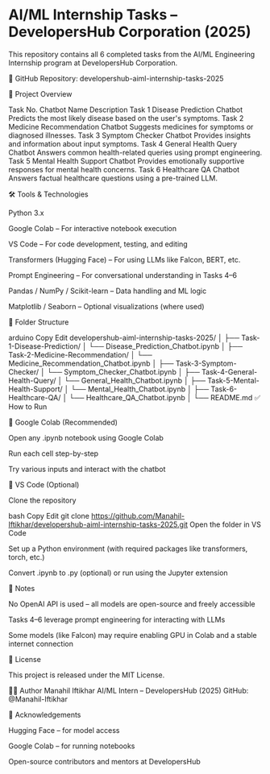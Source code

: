 # AI/ML Internship Tasks – DevelopersHub Corporation (2025)

This repository contains all 6 completed tasks from the AI/ML Engineering Internship program at DevelopersHub Corporation.

🔗 GitHub Repository: developershub-aiml-internship-tasks-2025

🚀 Project Overview

Task No.	Chatbot Name	Description
Task 1	Disease Prediction Chatbot	Predicts the most likely disease based on the user's symptoms.
Task 2	Medicine Recommendation Chatbot	Suggests medicines for symptoms or diagnosed illnesses.
Task 3	Symptom Checker Chatbot	Provides insights and information about input symptoms.
Task 4	General Health Query Chatbot	Answers common health-related queries using prompt engineering.
Task 5	Mental Health Support Chatbot	Provides emotionally supportive responses for mental health concerns.
Task 6	Healthcare QA Chatbot	Answers factual healthcare questions using a pre-trained LLM.

🛠️ Tools & Technologies

Python 3.x

Google Colab – For interactive notebook execution

VS Code – For code development, testing, and editing

Transformers (Hugging Face) – For using LLMs like Falcon, BERT, etc.

Prompt Engineering – For conversational understanding in Tasks 4–6

Pandas / NumPy / Scikit-learn – Data handling and ML logic

Matplotlib / Seaborn – Optional visualizations (where used)

📁 Folder Structure

arduino
Copy
Edit
developershub-aiml-internship-tasks-2025/
│
├── Task-1-Disease-Prediction/
│   └── Disease_Prediction_Chatbot.ipynb
│
├── Task-2-Medicine-Recommendation/
│   └── Medicine_Recommendation_Chatbot.ipynb
│
├── Task-3-Symptom-Checker/
│   └── Symptom_Checker_Chatbot.ipynb
│
├── Task-4-General-Health-Query/
│   └── General_Health_Chatbot.ipynb
│
├── Task-5-Mental-Health-Support/
│   └── Mental_Health_Chatbot.ipynb
│
├── Task-6-Healthcare-QA/
│   └── Healthcare_QA_Chatbot.ipynb
│
└── README.md
✅ How to Run

🔹 Google Colab (Recommended)

Open any .ipynb notebook using Google Colab

Run each cell step-by-step

Try various inputs and interact with the chatbot

🔸 VS Code (Optional)

Clone the repository

bash
Copy
Edit
git clone https://github.com/Manahil-Iftikhar/developershub-aiml-internship-tasks-2025.git
Open the folder in VS Code

Set up a Python environment (with required packages like transformers, torch, etc.)

Convert .ipynb to .py (optional) or run using the Jupyter extension

📌 Notes

No OpenAI API is used – all models are open-source and freely accessible

Tasks 4–6 leverage prompt engineering for interacting with LLMs

Some models (like Falcon) may require enabling GPU in Colab and a stable internet connection

📄 License

This project is released under the MIT License.

🙋‍♀️ Author
Manahil Iftikhar
AI/ML Intern – DevelopersHub (2025)
GitHub: @Manahil-Iftikhar

🤝 Acknowledgements

Hugging Face – for model access

Google Colab – for running notebooks

Open-source contributors and mentors at DevelopersHub

